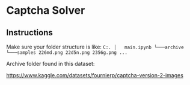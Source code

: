 # Captcha Solver
## Instructions
Make sure your folder structure is like:
`
C:.
│   main.ipynb
└───archive
    └───samples
            226md.png
            22d5n.png
            2356g.png
            ...
`

Archive folder found in this dataset:

https://www.kaggle.com/datasets/fournierp/captcha-version-2-images
